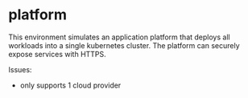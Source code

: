 # platform

This environment simulates an application platform that deploys all workloads into a single kubernetes cluster. The platform can securely expose services with HTTPS.


Issues:

- only supports 1 cloud provider
